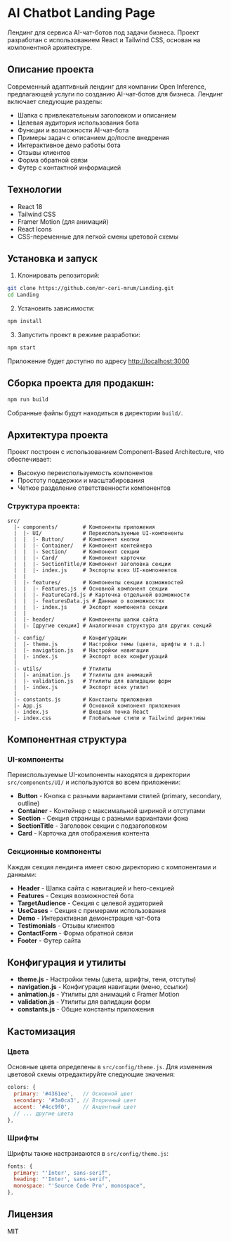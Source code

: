 # AI Chatbot Landing Page

Лендинг для сервиса AI-чат-ботов под задачи бизнеса. Проект разработан с использованием React и Tailwind CSS, основан на компонентной архитектуре.

## Описание проекта

Современный адаптивный лендинг для компании Open Inference, предлагающей услуги по созданию AI-чат-ботов для бизнеса. Лендинг включает следующие разделы:
- Шапка с привлекательным заголовком и описанием
- Целевая аудитория использования бота
- Функции и возможности AI-чат-бота
- Примеры задач с описанием до/после внедрения
- Интерактивное демо работы бота
- Отзывы клиентов
- Форма обратной связи
- Футер с контактной информацией

## Технологии

- React 18
- Tailwind CSS
- Framer Motion (для анимаций)
- React Icons
- CSS-переменные для легкой смены цветовой схемы

## Установка и запуск

1. Клонировать репозиторий:
```bash
git clone https://github.com/mr-ceri-mrum/Landing.git
cd Landing
```

2. Установить зависимости:
```bash
npm install
```

3. Запустить проект в режиме разработки:
```bash
npm start
```

Приложение будет доступно по адресу [http://localhost:3000](http://localhost:3000)

## Сборка проекта для продакшн:

```bash
npm run build
```

Собранные файлы будут находиться в директории `build/`.

## Архитектура проекта

Проект построен с использованием Component-Based Architecture, что обеспечивает:
- Высокую переиспользуемость компонентов
- Простоту поддержки и масштабирования
- Четкое разделение ответственности компонентов

### Структура проекта:

```
src/
  |- components/        # Компоненты приложения
  |  |- UI/             # Переиспользуемые UI-компоненты
  |  |  |- Button/      # Компонент кнопки
  |  |  |- Container/   # Компонент контейнера
  |  |  |- Section/     # Компонент секции
  |  |  |- Card/        # Компонент карточки
  |  |  |- SectionTitle/# Компонент заголовка секции
  |  |  |- index.js     # Экспорты всех UI-компонентов
  |  |
  |  |- features/       # Компоненты секции возможностей
  |  |  |- Features.js  # Основной компонент секции
  |  |  |- FeatureCard.js # Карточка отдельной возможности
  |  |  |- featuresData.js # Данные о возможностях
  |  |  |- index.js     # Экспорт компонента секции
  |  |
  |  |- header/         # Компоненты шапки сайта
  |  |- [другие секции] # Аналогичная структура для других секций
  |
  |- config/            # Конфигурации
  |  |- theme.js        # Настройки темы (цвета, шрифты и т.д.)
  |  |- navigation.js   # Настройки навигации
  |  |- index.js        # Экспорт всех конфигураций
  |
  |- utils/             # Утилиты
  |  |- animation.js    # Утилиты для анимаций
  |  |- validation.js   # Утилиты для валидации форм
  |  |- index.js        # Экспорт всех утилит
  |
  |- constants.js       # Константы приложения
  |- App.js             # Основной компонент приложения
  |- index.js           # Входная точка React
  |- index.css          # Глобальные стили и Tailwind директивы
```

## Компонентная структура

### UI-компоненты

Переиспользуемые UI-компоненты находятся в директории `src/components/UI/` и используются во всем приложении:

- **Button** - Кнопка с разными вариантами стилей (primary, secondary, outline)
- **Container** - Контейнер с максимальной шириной и отступами
- **Section** - Секция страницы с разными вариантами фона
- **SectionTitle** - Заголовок секции с подзаголовком
- **Card** - Карточка для отображения контента

### Секционные компоненты

Каждая секция лендинга имеет свою директорию с компонентами и данными:

- **Header** - Шапка сайта с навигацией и hero-секцией
- **Features** - Секция возможностей бота
- **TargetAudience** - Секция с целевой аудиторией
- **UseCases** - Секция с примерами использования
- **Demo** - Интерактивная демонстрация чат-бота
- **Testimonials** - Отзывы клиентов
- **ContactForm** - Форма обратной связи
- **Footer** - Футер сайта

## Конфигурация и утилиты

- **theme.js** - Настройки темы (цвета, шрифты, тени, отступы)
- **navigation.js** - Конфигурация навигации (меню, ссылки)
- **animation.js** - Утилиты для анимаций с Framer Motion
- **validation.js** - Утилиты для валидации форм
- **constants.js** - Общие константы приложения

## Кастомизация

### Цвета

Основные цвета определены в `src/config/theme.js`. Для изменения цветовой схемы отредактируйте следующие значения:

```js
colors: {
  primary: '#4361ee',   // Основной цвет
  secondary: '#3a0ca3', // Вторичный цвет
  accent: '#4cc9f0',    // Акцентный цвет
  // ... другие цвета
},
```

### Шрифты

Шрифты также настраиваются в `src/config/theme.js`:

```js
fonts: {
  primary: "'Inter', sans-serif",
  heading: "'Inter', sans-serif",
  monospace: "'Source Code Pro', monospace",
},
```

## Лицензия

MIT
